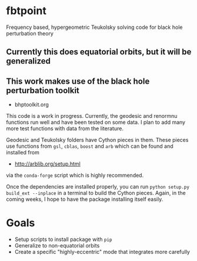 # fbtpoint
 Frequency based, hypergeometric Teukolsky solving code for black hole perturbation theory

 ## Currently this does equatorial orbits, but it will be generalized

 ## This work makes use of the black hole perturbation toolkit

 * bhptoolkit.org

 This code is a work in progress. Currently, the geodesic and renormnu functions run well and have been tested on some data. I plan to add many more test functions with data from the literature.

 Geodesic and Teukolsky folders have Cython pieces in them. These pieces use functions from `gsl`, `cblas`, `boost` and `arb` which can be found and installed from 

 * http://arblib.org/setup.html

 via the `conda-forge` script which is highly recommended.

 Once the dependencies are installed properly, you can run `python setup.py build_ext --inplace` in a terminal to build the Cython pieces. Again, in the coming weeks, I hope to have the package installing itself easily.

 # Goals
 * Setup scripts to install package with `pip`
 * Generalize to non-equatorial orbits
 * Create a specific "highly-eccentric" mode that integrates more carefully